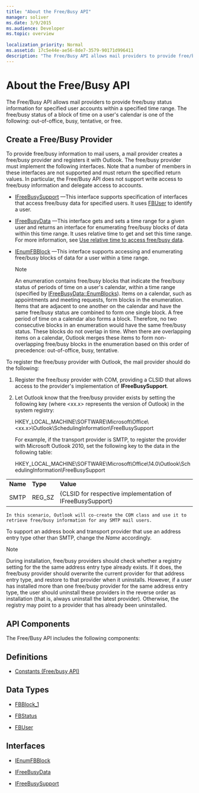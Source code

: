 ```yaml
---
title: "About the Free/Busy API"
manager: soliver
ms.date: 3/9/2015
ms.audience: Developer
ms.topic: overview
 
localization_priority: Normal
ms.assetid: 17c5e44e-ae56-8de7-3579-90171d996411
description: "The Free/Busy API allows mail providers to provide free/busy status information for specified user accounts within a specified time range."
---
```


# About the Free/Busy API

The Free/Busy API allows mail providers to provide free/busy status information for specified user accounts within a specified time range. The free/busy status of a block of time on a user's calendar is one of the following: out-of-office, busy, tentative, or free.
  
## Create a Free/Busy Provider

To provide free/busy information to mail users, a mail provider creates a free/busy provider and registers it with Outlook. The free/busy provider must implement the following interfaces. Note that a number of members in these interfaces are not supported and must return the specified return values. In particular, the Free/Busy API does not support write access to free/busy information and delegate access to accounts.
  
- [IFreeBusySupport](ifreebusysupport.md) —This interface supports specification of interfaces that access free/busy data for specified users. It uses [FBUser](fbuser.md) to identify a user. 
    
- [IFreeBusyData](ifreebusydata.md) —This interface gets and sets a time range for a given user and returns an interface for enumerating free/busy blocks of data within this time range. It uses relative time to get and set this time range. For more information, see [Use relative time to access free/busy data](how-to-use-relative-time-to-access-free-busy-data.md).
    
- [IEnumFBBlock](ienumfbblock.md) —This interface supports accessing and enumerating free/busy blocks of data for a user within a time range. 
    
    > [!NOTE]
    > An enumeration contains free/busy blocks that indicate the free/busy status of periods of time on a user's calendar, within a time range (specified by [IFreeBusyData::EnumBlocks](ifreebusydata-enumblocks.md)). Items on a calendar, such as appointments and meeting requests, form blocks in the enumeration. Items that are adjacent to one another on the calendar and have the same free/busy status are combined to form one single block. A free period of time on a calendar also forms a block. Therefore, no two consecutive blocks in an enumeration would have the same free/busy status. These blocks do not overlap in time. When there are overlapping items on a calendar, Outlook merges these items to form non-overlapping free/busy blocks in the enumeration based on this order of precedence: out-of-office, busy, tentative. 
  
To register the free/busy provider with Outlook, the mail provider should do the following:
  
1. Register the free/busy provider with COM, providing a CLSID that allows access to the provider's implementation of **IFreeBusySupport**. 
    
2. Let Outlook know that the free/busy provider exists by setting the following key (where \<xx.x\> represents the version of Outlook) in the system registry: 
    
    HKEY_LOCAL_MACHINE\SOFTWARE\Microsoft\Office\\<xx.x\>\Outlook\SchedulingInformation\FreeBusySupport
    
    For example, if the transport provider is SMTP, to register the provider with Microsoft Outlook 2010, set the following key to the data in the following table: 
    
    HKEY_LOCAL_MACHINE\SOFTWARE\Microsoft\Office\14.0\Outlook\SchedulingInformation\FreeBusySupport
    
||||
|:-----|:-----|:-----|
|**Name** <br/> |**Type** <br/> |**Value** <br/> |
|SMTP  <br/> |REG_SZ  <br/> |{CLSID for respective implementation of IFreeBusySupport}  <br/> |
   
    In this scenario, Outlook will co-create the COM class and use it to retrieve free/busy information for any SMTP mail users.
    
To support an address book and transport provider that use an address entry type other than SMTP, change the  *Name*  accordingly. 
  
> [!NOTE]
> During installation, free/busy providers should check whether a registry setting for the the same address entry type already exists. If it does, the free/busy provider should overwrite the current provider for that address entry type, and restore to that provider when it uninstalls. However, if a user has installed more than one free/busy provider for the same address entry type, the user should uninstall these providers in the reverse order as installation (that is, always uninstall the latest provider). Otherwise, the registry may point to a provider that has already been uninstalled. 
  
## API Components

The Free/Busy API includes the following components:
  
## Definitions

- [Constants (Free/busy API)](constants-free-busy-api.md)
    
## Data Types

- [FBBlock_1](fbblock_1.md)
    
- [FBStatus](fbstatus.md)
    
- [FBUser](fbuser.md)
    
## Interfaces

- [IEnumFBBlock](ienumfbblock.md)
    
- [IFreeBusyData](ifreebusydata.md)
    
- [IFreeBusySupport](ifreebusysupport.md)
    

